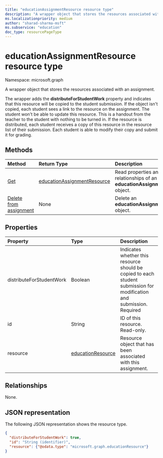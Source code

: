 ```yaml
---
title: "educationAssignmentResource resource type"
description: "A wrapper object that stores the resources associated with an assignment."
ms.localizationpriority: medium
author: "sharad-sharma-msft"
ms.subservice: "education"
doc_type: resourcePageType
---
```


# educationAssignmentResource resource type

Namespace: microsoft.graph

A wrapper object that stores the resources associated with an assignment. 

The wrapper adds the **distributeForStudentWork** property and indicates that this resource will be copied to the student submission.  If the object isn't copied, each student sees a link to the resource on the assignment. The student won't be able to update this resource. This is a handout from the teacher to the student with nothing to be turned in. If the resource is distributed, each student receives a copy of this resource in the resource list of their submission. Each student is able to modify their copy and submit it for grading.


## Methods

| Method		   | Return Type	|Description|
|:---------------|:--------|:----------|
|[Get](../api/educationassignmentresource-get.md) | [educationAssignmentResource](educationassignmentresource.md) |Read properties and relationships of an **educationAssignmentResource** object.|
|[Delete from assignment](../api/educationassignmentresource-delete.md) | None |Delete an **educationAssignmentResource** object. |

## Properties
| Property	   | Type	|Description|
|:---------------|:--------|:----------|
|distributeForStudentWork|Boolean|Indicates whether this resource should be copied to each student submission for modification and submission. Required|
|id|String| ID of this resource. Read-only.|
|resource|[educationResource](educationresource.md)|Resource object that has been associated with this assignment.|

## Relationships
None.


## JSON representation

The following JSON representation shows the resource type.

<!-- {
  "blockType": "resource",
  "optionalProperties": [

  ],
  "@odata.type": "microsoft.graph.educationAssignmentResource"
}-->

```json
{
  "distributeForStudentWork": true,
  "id": "String (identifier)",
  "resource": {"@odata.type": "microsoft.graph.educationResource"}
}

```

<!-- uuid: 8fcb5dbc-d5aa-4681-8e31-b001d5168d79
2015-10-25 14:57:30 UTC -->
<!--
{
  "type": "#page.annotation",
  "description": "educationAssignmentResource resource",
  "keywords": "",
  "section": "documentation",
  "tocPath": "",
  "suppressions": []
}
-->



